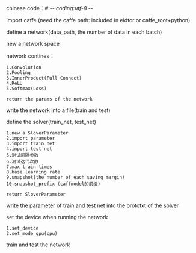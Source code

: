 chinese code：# -*- coding:utf-8 -*-

import caffe (need the caffe path: included in eidtor
                                or caffe_root+python)

define a network(data_path, the number of data in each batch)

new a network space

network contines：

    1.Convolution
    2.Pooling
    3.InnerProduct(Full Connect)
    4.ReLU
    5.Softmax(Loss)
    
    return the params of the network
write the network into a file(train and test)

define the solver(train_net, test_net)

    1.new a SloverParameter
    2.import parameter
    3.import train net
    4.import test net
    5.测试间隔参数
    6.测试迭代次数
    7.max train times
    8.base learning rate
    9.snapshot(the number of each saving margin)
    10.snapshot_prefix (caffmodel的前缀)
    
    return SloverParameter
    
write the parameter of train and test net into
                    the prototxt of the solver

set the device when running the network

    1.set_device
    2.set_mode_gpu(cpu)
    
train and test the network
    